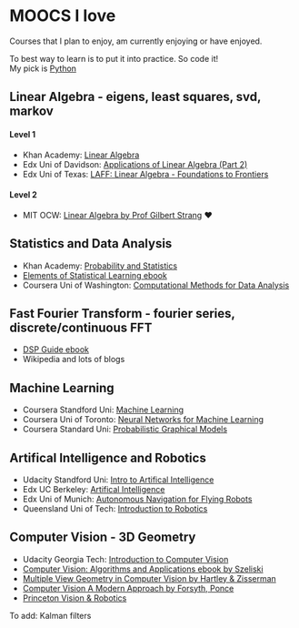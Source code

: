# MOOCS I love

Courses that I plan to enjoy, am currently enjoying or have enjoyed.

To best way to learn is to put it into practice. So code it!    
My pick is [Python](https://gist.github.com/alyssaq/f60393545173379e0f3f)

## Linear Algebra - eigens, least squares, svd, markov
#### Level 1
* Khan Academy: [Linear Algebra](https://www.khanacademy.org/math/linear-algebra)
* Edx Uni of Davidson: [Applications of Linear Algebra (Part 2)](https://courses.edx.org/courses/DavidsonX/D003x.2/2T2015/info)
* Edx Uni of Texas: [LAFF: Linear Algebra - Foundations to Frontiers](https://courses.edx.org/courses/UTAustinX/UT.5.02x/1T2015/info)

#### Level 2
* MIT OCW: [Linear Algebra by Prof Gilbert Strang](http://ocw.mit.edu/courses/mathematics/18-06-linear-algebra-spring-2010/) :heart:

## Statistics and Data Analysis
* Khan Academy: [Probability and Statistics](https://www.khanacademy.org/mission/probability)
* [Elements of Statistical Learning ebook](http://statweb.stanford.edu/~tibs/ElemStatLearn)
* Coursera Uni of Washington: [Computational Methods for Data Analysis](https://class.coursera.org/compmethods-005)

## Fast Fourier Transform - fourier series, discrete/continuous FFT
* [DSP Guide ebook](http://www.dspguide.com/ch1.htm)
* Wikipedia and lots of blogs

## Machine Learning
* Coursera Standford Uni: [Machine Learning](https://www.coursera.org/learn/machine-learning)
* Coursera Uni of Toronto: [Neural Networks for Machine Learning](https://www.coursera.org/course/neuralnets)
* Coursera Standard Uni: [Probabilistic Graphical Models](https://www.coursera.org/course/pgm)

## Artifical Intelligence and Robotics
* Udacity Standford Uni: [Intro to Artifical Intelligence](https://www.udacity.com/course/intro-to-artificial-intelligence--cs271)
* Edx UC Berkeley: [Artifical Intelligence](https://www.edx.org/course/artificial-intelligence-uc-berkeleyx-cs188-1x)
* Edx Uni of Munich: [Autonomous Navigation for Flying Robots](https://www.edx.org/course/autonomous-navigation-flying-robots-tumx-autonavx-0)
* Queensland Uni of Tech: [Introduction to Robotics](https://moocs.qut.edu.au/learn/introduction-to-robotics-august-2015)

## Computer Vision - 3D Geometry
* Udacity Georgia Tech: [Introduction to Computer Vision](https://www.udacity.com/course/introduction-to-computer-vision--ud810)
* [Computer Vision: Algorithms and Applications ebook by Szeliski](http://szeliski.org/Book/)
* [Multiple View Geometry in Computer Vision by Hartley & Zisserman](http://www.robots.ox.ac.uk/~vgg/hzbook/)
* [Computer Vision A Modern Approach by Forsyth, Ponce](https://cdn.preterhuman.net/texts/science_and_technology/artificial_intelligence/Computer%20Vision%20A%20Modern%20Approach%20-%20Forsyth%20,%20Ponce.pdf)
* [Princeton Vision & Robotics](http://robots.princeton.edu/courses.html)

To add: Kalman filters